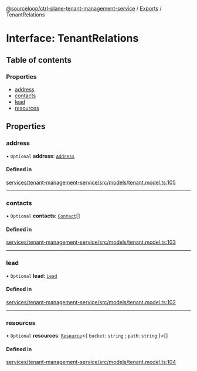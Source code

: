 [@sourceloop/ctrl-plane-tenant-management-service](../README.md) / [Exports](../modules.md) / TenantRelations

# Interface: TenantRelations

## Table of contents

### Properties

- [address](TenantRelations.md#address)
- [contacts](TenantRelations.md#contacts)
- [lead](TenantRelations.md#lead)
- [resources](TenantRelations.md#resources)

## Properties

### address

• `Optional` **address**: [`Address`](../classes/Address.md)

#### Defined in

[services/tenant-management-service/src/models/tenant.model.ts:105](https://github.com/sourcefuse/arc-saas/blob/5e03dcb/services/tenant-management-service/src/models/tenant.model.ts#L105)

___

### contacts

• `Optional` **contacts**: [`Contact`](../classes/Contact.md)[]

#### Defined in

[services/tenant-management-service/src/models/tenant.model.ts:103](https://github.com/sourcefuse/arc-saas/blob/5e03dcb/services/tenant-management-service/src/models/tenant.model.ts#L103)

___

### lead

• `Optional` **lead**: [`Lead`](../classes/Lead.md)

#### Defined in

[services/tenant-management-service/src/models/tenant.model.ts:102](https://github.com/sourcefuse/arc-saas/blob/5e03dcb/services/tenant-management-service/src/models/tenant.model.ts#L102)

___

### resources

• `Optional` **resources**: [`Resource`](../classes/Resource.md)<{ `bucket`: `string` ; `path`: `string`  }\>[]

#### Defined in

[services/tenant-management-service/src/models/tenant.model.ts:104](https://github.com/sourcefuse/arc-saas/blob/5e03dcb/services/tenant-management-service/src/models/tenant.model.ts#L104)
